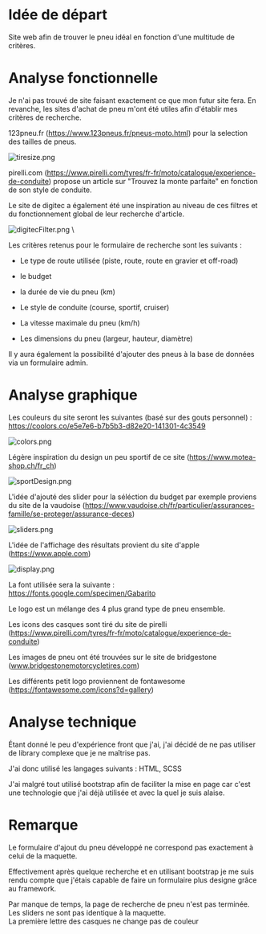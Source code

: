 # Idée de départ

Site web afin de trouver le pneu idéal en fonction d'une multitude de critères.



# Analyse fonctionnelle

Je n'ai pas trouvé de site faisant exactement ce que mon futur site fera. En revanche, les sites d'achat de pneu m'ont été utiles afin d'établir mes critères de recherche.

123pneu.fr (https://www.123pneus.fr/pneus-moto.html) pour la selection des tailles de pneus.

![tiresize.png](..%2Fimg%2FscreenShot%2Ftiresize.png) 

pirelli.com (https://www.pirelli.com/tyres/fr-fr/moto/catalogue/experience-de-conduite) propose un article sur "Trouvez la monte parfaite" en fonction de son style de conduite.

Le site de digitec a également été une inspiration au niveau de ces filtres et du fonctionnement global de leur recherche d'article.

![digitecFilter.png](..%2Fimg%2FscreenShot%2FdigitecFilter.png) \



Les critères retenus pour le formulaire de recherche sont les suivants :

- Le type de route utilisée (piste, route, route en gravier et off-road)

- le budget

- la durée de vie du pneu (km)

- Le style de conduite (course, sportif, cruiser)

- La vitesse maximale du pneu (km/h)

- Les dimensions du pneu (largeur, hauteur, diamètre)



Il y aura également la possibilité d'ajouter des pneus à la base de données via un formulaire admin.


# Analyse graphique

Les couleurs du site seront les suivantes (basé sur des gouts personnel) : https://coolors.co/e5e7e6-b7b5b3-d82e20-141301-4c3549 

![colors.png](..%2Fimg%2FscreenShot%2Fcolors.png) 

Légère inspiration du design un peu sportif de ce site (https://www.motea-shop.ch/fr_ch) 

![sportDesign.png](..%2Fimg%2FscreenShot%2FsportDesign.png) 

L'idée d'ajouté des slider pour la séléction du budget par exemple proviens du site de la vaudoise (https://www.vaudoise.ch/fr/particulier/assurances-famille/se-proteger/assurance-deces) 

![sliders.png](..%2Fimg%2FscreenShot%2Fsliders.png) 

L'idée de l'affichage des résultats provient du site d'apple (https://www.apple.com) 

![display.png](..%2Fimg%2FscreenShot%2Fdisplay.png) 

La font utilisée sera la suivante : https://fonts.google.com/specimen/Gabarito

Le logo est un mélange des 4 plus grand type de pneu ensemble.

Les icons des casques sont tiré du site de pirelli (https://www.pirelli.com/tyres/fr-fr/moto/catalogue/experience-de-conduite)

Les images de pneu ont été trouvées sur le site de bridgestone (www.bridgestonemotorcycletires.com)

Les différents petit logo proviennent de fontawesome (https://fontawesome.com/icons?d=gallery)



# Analyse technique

Étant donné le peu d'expérience front que j'ai, j'ai décidé de ne pas utiliser de library complexe que je ne maîtrise pas.

J'ai donc utilisé les langages suivants : HTML, SCSS

J'ai malgré tout utilisé bootstrap afin de faciliter la mise en page car c'est une technologie que j'ai déjà utilisée et avec la quel je suis alaise.



# Remarque

Le formulaire d'ajout du pneu développé ne correspond pas exactement à celui de la maquette.

Effectivement après quelque recherche et en utilisant bootstrap je me suis rendu compte que j'étais capable de faire un formulaire plus designe grâce au framework.

Par manque de temps, la page de recherche de pneu n'est pas terminée.\
Les sliders ne sont pas identique à la maquette.\
La première lettre des casques ne change pas de couleur